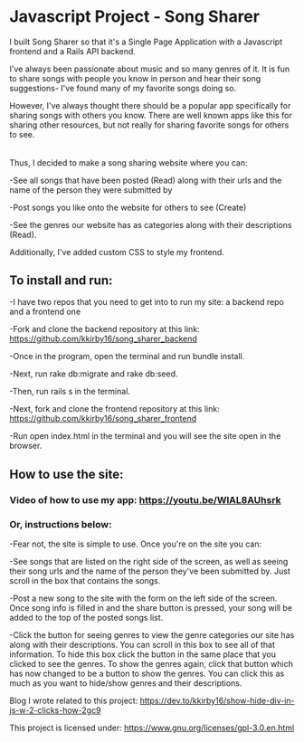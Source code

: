 # Javascript Project - Song Sharer

I built Song Sharer so that it's a Single Page Application with a Javascript frontend and a Rails API backend.

I've always been passionate about music and so many genres of it. It is fun to share songs with people you know in person and hear their song suggestions- I've found many of my favorite songs doing so.

However, I've always thought there should be a popular app specifically for sharing songs with others you know. There are well known apps like this for sharing other resources, but not really for sharing favorite songs for others to see.

######

######

######

Thus, I decided to make a song sharing website where you can:

-See all songs that have been posted (Read) along with their urls and the name of the person they were submitted by

-Post songs you like onto the website for others to see (Create)

-See the genres our website has as categories along with their descriptions (Read).

Additionally, I've added custom CSS to style my frontend.

## To install and run:

-I have two repos that you need to get into to run my site: a backend repo and a frontend one

-Fork and clone the backend repository at this link: https://github.com/kkirby16/song_sharer_backend

-Once in the program, open the terminal and run bundle install.

-Next, run rake db:migrate and rake db:seed.

-Then, run rails s in the terminal.

-Next, fork and clone the frontend repository at this link: https://github.com/kkirby16/song_sharer_frontend

-Run open index.html in the terminal and you will see the site open in the browser.

## How to use the site:

### Video of how to use my app: https://youtu.be/WlAL8AUhsrk

### Or, instructions below:

-Fear not, the site is simple to use. Once you're on the site you can:

-See songs that are listed on the right side of the screen, as well as seeing their song urls and the name of the person they've been submitted by. Just scroll in the box that contains the songs.

-Post a new song to the site with the form on the left side of the screen. Once song info is filled in and the share button is pressed, your song will be added to the top of the posted songs list.

-Click the button for seeing genres to view the genre categories our site has along with their descriptions. You can scroll in this box to see all of that information. To hide this box click the button in the same place that you clicked to see the genres. To show the genres again, click that button which has now changed to be a button to show the genres. You can click this as much as you want to hide/show genres and their descriptions.

Blog I wrote related to this project: https://dev.to/kkirby16/show-hide-div-in-js-w-2-clicks-how-2gc9

This project is licensed under: https://www.gnu.org/licenses/gpl-3.0.en.html
